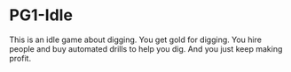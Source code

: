 # PG1-Idle

This is an idle game about digging. You get gold for digging. You hire people and buy automated drills to help you dig. And you just keep making profit.

